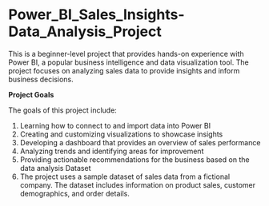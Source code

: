 # Power_BI_Sales_Insights-Data_Analysis_Project
This is a beginner-level project that provides hands-on experience with Power BI, a popular business intelligence and data visualization tool. The project focuses on analyzing sales data to provide insights and inform business decisions.

<b>Project Goals</b>

The goals of this project include:

1. Learning how to connect to and import data into Power BI
2. Creating and customizing visualizations to showcase insights
3. Developing a dashboard that provides an overview of sales performance
4. Analyzing trends and identifying areas for improvement
5. Providing actionable recommendations for the business based on the data analysis
   Dataset
6. The project uses a sample dataset of sales data from a fictional company. The dataset includes information on product sales, customer demographics, and order details. 



